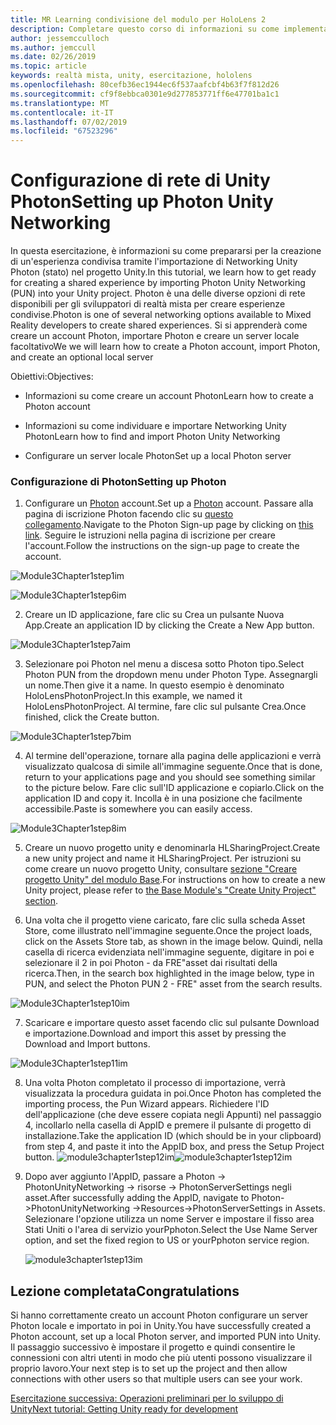 ```yaml
---
title: MR Learning condivisione del modulo per HoloLens 2
description: Completare questo corso di informazioni su come implementare esperienze condivise con più utenti all'interno di un'applicazione 2 HoloLens.
author: jessemcculloch
ms.author: jemccull
ms.date: 02/26/2019
ms.topic: article
keywords: realtà mista, unity, esercitazione, hololens
ms.openlocfilehash: 80cefb36ec1944ec6f537aafcbf4b63f7f812d26
ms.sourcegitcommit: cf9f8ebbca0301e9d277853771ff6e47701ba1c1
ms.translationtype: MT
ms.contentlocale: it-IT
ms.lasthandoff: 07/02/2019
ms.locfileid: "67523296"
---
```

#  <a name="setting-up-photon-unity-networking"></a><span data-ttu-id="fbf05-104">Configurazione di rete di Unity Photon</span><span class="sxs-lookup"><span data-stu-id="fbf05-104">Setting up Photon Unity Networking</span></span>

<span data-ttu-id="fbf05-105">In questa esercitazione, è informazioni su come prepararsi per la creazione di un'esperienza condivisa tramite l'importazione di Networking Unity Photon (stato) nel progetto Unity.</span><span class="sxs-lookup"><span data-stu-id="fbf05-105">In this tutorial, we learn how to get ready for creating a shared experience by importing Photon Unity Networking (PUN) into your Unity project.</span></span> <span data-ttu-id="fbf05-106">Photon è una delle diverse opzioni di rete disponibili per gli sviluppatori di realtà mista per creare esperienze condivise.</span><span class="sxs-lookup"><span data-stu-id="fbf05-106">Photon is one of several networking options available to Mixed Reality developers to create shared experiences.</span></span> <span data-ttu-id="fbf05-107">Si si apprenderà come creare un account Photon, importare Photon e creare un server locale facoltativo</span><span class="sxs-lookup"><span data-stu-id="fbf05-107">We we will learn how to create a Photon account, import Photon, and create an optional local server</span></span>

<span data-ttu-id="fbf05-108">Obiettivi:</span><span class="sxs-lookup"><span data-stu-id="fbf05-108">Objectives:</span></span>

* <span data-ttu-id="fbf05-109">Informazioni su come creare un account Photon</span><span class="sxs-lookup"><span data-stu-id="fbf05-109">Learn how to create a Photon account</span></span>

* <span data-ttu-id="fbf05-110">Informazioni su come individuare e importare Networking Unity Photon</span><span class="sxs-lookup"><span data-stu-id="fbf05-110">Learn how to find and import Photon Unity Networking</span></span>

* <span data-ttu-id="fbf05-111">Configurare un server locale Photon</span><span class="sxs-lookup"><span data-stu-id="fbf05-111">Set up a local Photon server</span></span>

  

### <a name="setting-up-photon"></a><span data-ttu-id="fbf05-112">Configurazione di Photon</span><span class="sxs-lookup"><span data-stu-id="fbf05-112">Setting up Photon</span></span>

1. <span data-ttu-id="fbf05-113">Configurare un [Photon](https://dashboard.photonengine.com/en-US/Account/SignUp) account.</span><span class="sxs-lookup"><span data-stu-id="fbf05-113">Set up a [Photon](https://dashboard.photonengine.com/en-US/Account/SignUp) account.</span></span> <span data-ttu-id="fbf05-114">Passare alla pagina di iscrizione Photon facendo clic su [questo collegamento](https://dashboard.photonengine.com/en-US/Account/SignUp).</span><span class="sxs-lookup"><span data-stu-id="fbf05-114">Navigate to the Photon Sign-up page by clicking on [this link](https://dashboard.photonengine.com/en-US/Account/SignUp).</span></span> <span data-ttu-id="fbf05-115">Seguire le istruzioni nella pagina di iscrizione per creare l'account.</span><span class="sxs-lookup"><span data-stu-id="fbf05-115">Follow the instructions on the sign-up page to create the account.</span></span> 
   

![Module3Chapter1step1im](images/module3chapter1step1im.PNG)



![Module3Chapter1step6im](images/module3chapter1step6im.PNG)

2. <span data-ttu-id="fbf05-118">Creare un ID applicazione, fare clic su Crea un pulsante Nuova App.</span><span class="sxs-lookup"><span data-stu-id="fbf05-118">Create an application ID by clicking the Create a New App button.</span></span>

![Module3Chapter1step7aim](images/module3chapter1step7aim.PNG)

3. <span data-ttu-id="fbf05-120">Selezionare poi Photon nel menu a discesa sotto Photon tipo.</span><span class="sxs-lookup"><span data-stu-id="fbf05-120">Select Photon PUN from the dropdown menu under Photon Type.</span></span> <span data-ttu-id="fbf05-121">Assegnargli un nome.</span><span class="sxs-lookup"><span data-stu-id="fbf05-121">Then give it a name.</span></span> <span data-ttu-id="fbf05-122">In questo esempio è denominato HoloLensPhotonProject.</span><span class="sxs-lookup"><span data-stu-id="fbf05-122">In this example, we named it HoloLensPhotonProject.</span></span> <span data-ttu-id="fbf05-123">Al termine, fare clic sul pulsante Crea.</span><span class="sxs-lookup"><span data-stu-id="fbf05-123">Once finished, click the Create button.</span></span>

![Module3Chapter1step7bim](images/module3chapter1step7bim.PNG)

4. <span data-ttu-id="fbf05-125">Al termine dell'operazione, tornare alla pagina delle applicazioni e verrà visualizzato qualcosa di simile all'immagine seguente.</span><span class="sxs-lookup"><span data-stu-id="fbf05-125">Once that is done, return to your applications page and you should see something similar to the picture below.</span></span> <span data-ttu-id="fbf05-126">Fare clic sull'ID applicazione e copiarlo.</span><span class="sxs-lookup"><span data-stu-id="fbf05-126">Click on the application ID and copy it.</span></span> <span data-ttu-id="fbf05-127">Incolla è in una posizione che facilmente accessibile.</span><span class="sxs-lookup"><span data-stu-id="fbf05-127">Paste is somewhere you can easily access.</span></span>  

![Module3Chapter1step8im](images/module3chapter1step8im.PNG)

5. <span data-ttu-id="fbf05-129">Creare un nuovo progetto unity e denominarla HLSharingProject.</span><span class="sxs-lookup"><span data-stu-id="fbf05-129">Create a new unity project and name it HLSharingProject.</span></span> <span data-ttu-id="fbf05-130">Per istruzioni su come creare un nuovo progetto Unity, consultare [sezione "Creare progetto Unity" del modulo Base](https://docs.microsoft.com/en-us/windows/mixed-reality/mrlearning-base-ch1#create-new-unity-project).</span><span class="sxs-lookup"><span data-stu-id="fbf05-130">For instructions on how to create a new Unity project, please refer to [the Base Module's "Create Unity Project" section](https://docs.microsoft.com/en-us/windows/mixed-reality/mrlearning-base-ch1#create-new-unity-project).</span></span> 

6. <span data-ttu-id="fbf05-131">Una volta che il progetto viene caricato, fare clic sulla scheda Asset Store, come illustrato nell'immagine seguente.</span><span class="sxs-lookup"><span data-stu-id="fbf05-131">Once the project loads, click on the Assets Store tab, as shown in the image below.</span></span> <span data-ttu-id="fbf05-132">Quindi, nella casella di ricerca evidenziata nell'immagine seguente, digitare in poi e selezionare il 2 in poi Photon - da FRE"asset dai risultati della ricerca.</span><span class="sxs-lookup"><span data-stu-id="fbf05-132">Then, in the search box highlighted in the image below, type in PUN, and select the Photon PUN 2 - FRE" asset from the search results.</span></span> 

![Module3Chapter1step10im](images/module3chapter1step10im.PNG)

7. <span data-ttu-id="fbf05-134">Scaricare e importare questo asset facendo clic sul pulsante Download e importazione.</span><span class="sxs-lookup"><span data-stu-id="fbf05-134">Download and import this asset by pressing the Download and Import buttons.</span></span>

![Module3Chapter1step11im](images/module3chapter1step11im.PNG)

8. <span data-ttu-id="fbf05-136">Una volta Photon completato il processo di importazione, verrà visualizzata la procedura guidata in poi.</span><span class="sxs-lookup"><span data-stu-id="fbf05-136">Once Photon has completed the importing process, the Pun Wizard appears.</span></span> <span data-ttu-id="fbf05-137">Richiedere l'ID dell'applicazione (che deve essere copiata negli Appunti) nel passaggio 4, incollarlo nella casella di AppID e premere il pulsante di progetto di installazione.</span><span class="sxs-lookup"><span data-stu-id="fbf05-137">Take the application ID (which should be in your clipboard) from step 4, and paste it into the AppID box, and press the Setup Project button.</span></span> 
<span data-ttu-id="fbf05-138">![module3chapter1step12im](images/module3chapter1step12im.PNG)</span><span class="sxs-lookup"><span data-stu-id="fbf05-138">![module3chapter1step12im](images/module3chapter1step12im.PNG)</span></span>

9. <span data-ttu-id="fbf05-139">Dopo aver aggiunto l'AppID, passare a Photon -> PhotonUnityNetworking -> risorse -> PhotonServerSettings negli asset.</span><span class="sxs-lookup"><span data-stu-id="fbf05-139">After successfully adding the AppID, navigate to Photon->PhotonUnityNetworking ->Resources->PhotonServerSettings in Assets.</span></span> <span data-ttu-id="fbf05-140">Selezionare l'opzione utilizza un nome Server e impostare il fisso area Stati Uniti o l'area di servizio yourPphoton.</span><span class="sxs-lookup"><span data-stu-id="fbf05-140">Select the Use Name Server option, and set the fixed region to US or yourPphoton service region.</span></span>

   ![module3chapter1step13im](images/module3chapter1step13im.PNG)

## <a name="congratulations"></a><span data-ttu-id="fbf05-142">Lezione completata</span><span class="sxs-lookup"><span data-stu-id="fbf05-142">Congratulations</span></span>

<span data-ttu-id="fbf05-143">Si hanno correttamente creato un account Photon configurare un server Photon locale e importato in poi in Unity.</span><span class="sxs-lookup"><span data-stu-id="fbf05-143">You have successfully created a Photon account, set up a local Photon server, and imported PUN into Unity.</span></span> <span data-ttu-id="fbf05-144">Il passaggio successivo è impostare il progetto e quindi consentire le connessioni con altri utenti in modo che più utenti possono visualizzare il proprio lavoro.</span><span class="sxs-lookup"><span data-stu-id="fbf05-144">Your next step is to set up the project and then allow connections with other users so that multiple users can see your work.</span></span> 

<span data-ttu-id="fbf05-145">[Esercitazione successiva: Operazioni preliminari per lo sviluppo di Unity](mrlearning-sharing(photon)-ch2.md)</span><span class="sxs-lookup"><span data-stu-id="fbf05-145">[Next tutorial: Getting Unity ready for development](mrlearning-sharing(photon)-ch2.md)</span></span>

